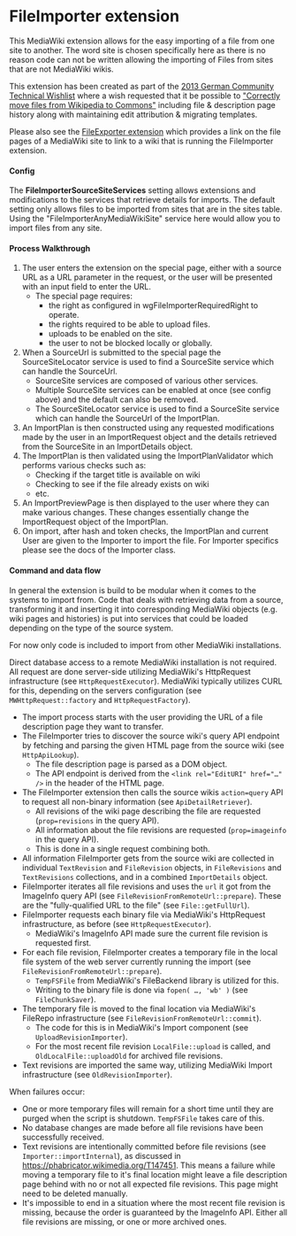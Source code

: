 # FileImporter extension

This MediaWiki extension allows for the easy importing of a file from one site to another.
The word site is chosen specifically here as there is no reason code can not be written allowing the importing of Files from sites that are not MediaWiki wikis.

This extension has been created as part of the
[2013 German Community Technical Wishlist](https://meta.wikimedia.org/wiki/WMDE_Technical_Wishes/Move_files_to_Commons)
where a wish requested that it be possible to
["Correctly move files from Wikipedia to Commons"](https://phabricator.wikimedia.org/T140462)
including file & description page history along with maintaining edit attribution & migrating
templates.

Please also see the [FileExporter extension](https://www.mediawiki.org/wiki/Extension:FileExporter)
which provides a link on the file pages of a MediaWiki site to link to a wiki that is running the
FileImporter extension.


#### Config

The **FileImporterSourceSiteServices** setting allows extensions and modifications to the services that retrieve details for imports.
The default setting only allows files to be imported from sites that are in the sites table.
Using the "FileImporterAnyMediaWikiSite" service here would allow you to import files from any site.

#### Process Walkthrough

1) The user enters the extension on the special page,
   either with a source URL as a URL parameter in the request,
   or the user will be presented with an input field to enter the URL.
    - The special page requires:
      - the right as configured in wgFileImporterRequiredRight to operate.
      - the rights required to be able to upload files.
      - uploads to be enabled on the site.
      - the user to not be blocked locally or globally.
2) When a SourceUrl is submitted to the special page the SourceSiteLocator service is used to find a SourceSite service which can handle the SourceUrl.
      - SourceSite services are composed of various other services.
      - Multiple SourceSite services can be enabled at once (see config above) and the default can also be removed.
      - The SourceSiteLocator service is used to find a SourceSite service which can handle the SourceUrl of the ImportPlan.
4) An ImportPlan is then constructed using any requested modifications made by the user in an ImportRequest object
   and the details retrieved from the SourceSite in an ImportDetails object.
5) The ImportPlan is then validated using the ImportPlanValidator which performs various checks such as:
      - Checking if the target title is available on wiki
      - Checking to see if the file already exists on wiki
      - etc.
6) An ImportPreviewPage is then displayed to the user where they can make various changes.
   These changes essentially change the ImportRequest object of the ImportPlan.
7) On import, after hash and token checks, the ImportPlan and current User are given to the Importer to import the file.
   For Importer specifics please see the docs of the Importer class.

#### Command and data flow

In general the extension is build to be modular when it comes to the systems to import from. Code
that deals with retrieving data from a source, transforming it and inserting it into corresponding
MediaWiki objects (e.g. wiki pages and histories) is put into services that could be loaded
depending on the type of the source system.

For now only code is included to import from other MediaWiki installations.

Direct database access to a remote MediaWiki installation is not required. All request are done
server-side utilizing MediaWiki's HttpRequest infrastructure (see `HttpRequestExecutor`). MediaWiki
typically utilizes CURL for this, depending on the servers configuration (see
`MWHttpRequest::factory` and `HttpRequestFactory`).

- The import process starts with the user providing the URL of a file description page they want to
  transfer.
- The FileImporter tries to discover the source wiki's query API endpoint by fetching and parsing
  the given HTML page from the source wiki (see `HttpApiLookup`).
  - The file description page is parsed as a DOM object.
  - The API endpoint is derived from the `<link rel="EditURI" href="…" />` in the header of the
    HTML page.
- The FileImporter extension then calls the source wikis `action=query` API to request all
  non-binary information (see `ApiDetailRetriever`).
  - All revisions of the wiki page describing the file are requested (`prop=revisions` in the query
    API).
  - All information about the file revisions are requested (`prop=imageinfo` in the query API).
  - This is done in a single request combining both.
- All information FileImporter gets from the source wiki are collected in individual `TextRevision`
  and `FileRevision` objects, in `FileRevisions` and `TextRevisions` collections, and in a combined
  `ImportDetails` object.
- FileImporter iterates all file revisions and uses the `url` it got from the ImageInfo query API
  (see `FileRevisionFromRemoteUrl::prepare`). These are the "fully-qualified URL to the file" (see
  `File::getFullUrl`).
- FileImporter requests each binary file via MediaWiki's HttpRequest infrastructure, as before (see
  `HttpRequestExecutor`).
  - MediaWiki's ImageInfo API made sure the current file revision is requested first.
- For each file revision, FileImporter creates a temporary file in the local file system of the web
  server currently running the import (see `FileRevisionFromRemoteUrl::prepare`).
  - `TempFSFile` from MediaWiki's FileBackend library is utilized for this.
  - Writing to the binary file is done via `fopen( …, 'wb' )` (see `FileChunkSaver`).
- The temporary file is moved to the final location via MediaWiki's FileRepo infrastructure (see
  `FileRevisionFromRemoteUrl::commit`).
  - The code for this is in MediaWiki's Import component (see `UploadRevisionImporter`).
  - For the most recent file revision `LocalFile::upload` is called, and `OldLocalFile::uploadOld`
    for archived file revisions.
- Text revisions are imported the same way, utilizing MediaWiki Import infrastructure (see
  `OldRevisionImporter`).

When failures occur:
- One or more temporary files will remain for a short time until they are purged when the script is
  shutdown. `TempFSFile` takes care of this.
- No database changes are made before all file revisions have been successfully received.
- Text revisions are intentionally committed before file revisions (see `Importer::importInternal`),
  as discussed in https://phabricator.wikimedia.org/T147451. This means a failure while moving a
  temporary file to it's final location might leave a file description page behind with no or not
  all expected file revisions. This page might need to be deleted manually.
- It's impossible to end in a situation where the most recent file revision is missing, because the
  order is guaranteed by the ImageInfo API. Either all file revisions are missing, or one or more
  archived ones.

